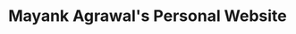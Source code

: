 ---
layout: home
title: Mayank Agrawal's Personal Website
tags: [mayank agrawal, swarthmore, oxford, computer science, philosophy]
---